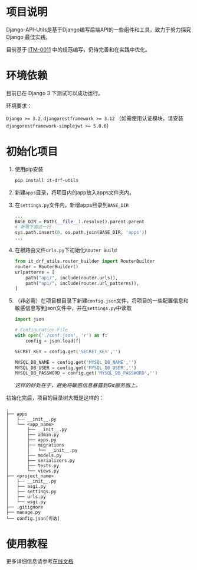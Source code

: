 # 项目说明

Django-API-Utils是基于Django编写后端API的一些组件和工具，致力于努力探究 Django 最佳实践。

目前基于 [ITM-0011](https://github.com/ITStudioOUC/ITM/blob/main/documents/ITM-0011.txt) 中的规范编写，仍待完善和在实践中优化。

# 环境依赖

目前已在 Django 3 下测试可以成功运行。

环境要求：

`Django >= 3.2`, `djangorestframework >= 3.12`
（如需使用认证模块，请安装`djangorestframework-simplejwt >= 5.0.0`）

# 初始化项目

1. 使用pip安装
   ```bash
   pip install it-drf-utils
   ```

2. 新建`apps`目录，将项目内的app放入apps文件夹内。

3. 在`settings.py`文件内，新增apps目录到`BASE_DIR`

   ```python
   ...
   BASE_DIR = Path(__file__).resolve().parent.parent
   # 新增下面这一行
   sys.path.insert(0, os.path.join(BASE_DIR, 'apps'))
   ...
   ```

4. 在根路由文件`urls.py`下初始化`Router Build`

   ```python
   from it_drf_utils.router_builder import RouterBuilder
   router = RouterBuilder()
   urlpatterns = [
       path("api/", include(router.urls)),
       path("api/", include(router.url_patterns)),
   ]
   ```

5. （非必需）在项目根目录下新建`config.json`文件，将项目的一些配置信息和敏感信息写到json文件中，并在`settings.py`中读取

   ```python
   import json
   
   # Configuration File
   with open('./conf.json', 'r') as f:
       config = json.load(f)
   
   SECRET_KEY = config.get('SECRET_KEY','')
   
   MYSQL_DB_NAME = config.get('MYSQL_DB_NAME','')
   MYSQL_DB_USER = config.get('MYSQL_DB_USER','')
   MYSQL_DB_PASSWORD = config.get('MYSQL_DB_PASSWORD','')
   ```

   *这样的好处在于，避免将敏感信息暴露到Git服务器上。*

初始化完后，项目的目录树大概是这样的：

```
.
├── apps
│   ├── __init__.py
│   └── <app_name>
│       ├── __init__.py
│       ├── admin.py
│       ├── apps.py
│       ├── migrations
│       │   └── __init__.py
│       ├── models.py
│       ├── serializers.py
│       ├── tests.py
│       └── views.py
├── <project_name>
│   ├── __init__.py
│   ├── asgi.py
│   ├── settings.py
│   ├── urls.py
│   └── wsgi.py
├── .gitignore
├── manage.py
└── config.json[可选]
```

# 使用教程

更多详细信息请参考[在线文档](https://itstudioouc.github.io/Django-API-Utils/)    
